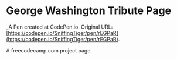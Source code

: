 # George Washington Tribute Page
 _A Pen created at CodePen.io. Original URL: [https://codepen.io/SniffingTiger/pen/rEGPaR](https://codepen.io/SniffingTiger/pen/rEGPaR).

 A freecodecamp.com project page.